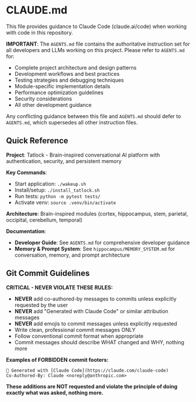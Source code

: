 # CLAUDE.md

This file provides guidance to Claude Code (claude.ai/code) when working with code in this repository.

**IMPORTANT**: The `AGENTS.md` file contains the authoritative instruction set for all developers and LLMs working on this project. Please refer to `AGENTS.md` for:

- Complete project architecture and design patterns
- Development workflows and best practices
- Testing strategies and debugging techniques
- Module-specific implementation details
- Performance optimization guidelines
- Security considerations
- All other development guidance

Any conflicting guidance between this file and `AGENTS.md` should defer to `AGENTS.md`, which supersedes all other instruction files.

## Quick Reference

**Project**: Tatlock - Brain-inspired conversational AI platform with authentication, security, and persistent memory

**Key Commands**:
- Start application: `./wakeup.sh`
- Install/setup: `./install_tatlock.sh`
- Run tests: `python -m pytest tests/`
- Activate venv: `source .venv/bin/activate`

**Architecture**: Brain-inspired modules (cortex, hippocampus, stem, parietal, occipital, cerebellum, temporal)

**Documentation**:
- **Developer Guide**: See `AGENTS.md` for comprehensive developer guidance
- **Memory & Prompt System**: See `hippocampus/MEMORY_SYSTEM.md` for conversation, memory, and prompt architecture

## Git Commit Guidelines

**CRITICAL - NEVER VIOLATE THESE RULES:**

- **NEVER** add co-authored-by messages to commits unless explicitly requested by the user
- **NEVER** add "Generated with Claude Code" or similar attribution messages
- **NEVER** add emojis to commit messages unless explicitly requested
- Write clean, professional commit messages ONLY
- Follow conventional commit format when appropriate
- Commit messages should describe WHAT changed and WHY, nothing more

**Examples of FORBIDDEN commit footers:**
```
🤖 Generated with [Claude Code](https://claude.com/claude-code)
Co-Authored-By: Claude <noreply@anthropic.com>
```

**These additions are NOT requested and violate the principle of doing exactly what was asked, nothing more.**
